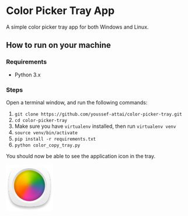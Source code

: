 # Color Picker Tray App

A simple color picker tray app for both Windows and Linux.

## How to run on your machine

### Requirements
- Python 3.x

### Steps
Open a terminal window, and run the following commands:
1. `git clone https://github.com/youssef-attai/color-picker-tray.git`
2. `cd color-picker-tray`
3. Make sure you have `virtualenv` installed, then run `virtualenv venv`
4. `source venv/bin/activate`
5. `pip install -r requirements.txt`
6. `python color_copy_tray.py`

You should now be able to see the application icon in the tray.

![App icon](https://github.com/youssef-attai/color-picker-tray/blob/master/color_icon.png)
